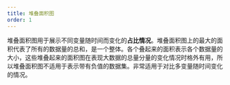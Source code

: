 ```yaml
---
title: 堆叠面积图
order: 1
---
```


堆叠面积图用于展示不同变量随时间而变化的**占比情况**。堆叠面积图上的最大的面积代表了所有的数据量的总和，是一个整体。各个叠起来的面积表示各个数据量的大小，这些堆叠起来的面积图在表现大数据的总量分量的变化情况时格外有用，所以堆叠面积图不适用于表示带有负值的数据集。非常适用于对比多变量随时间变化的情况。
